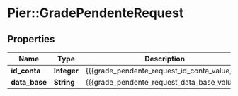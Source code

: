# Pier::GradePendenteRequest

## Properties
Name | Type | Description | Notes
------------ | ------------- | ------------- | -------------
**id_conta** | **Integer** | {{{grade_pendente_request_id_conta_value}}} | [optional] 
**data_base** | **String** | {{{grade_pendente_request_data_base_value}}} | [optional] 



